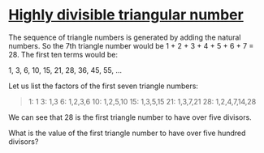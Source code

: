 # [Highly divisible triangular number](https://projecteuler.net/problem=12)

The sequence of triangle numbers is generated by adding the natural numbers. 
So the 7th triangle number would be 1 + 2 + 3 + 4 + 5 + 6 + 7 = 28. 
The first ten terms would be:

1, 3, 6, 10, 15, 21, 28, 36, 45, 55, ...

Let us list the factors of the first seven triangle numbers:

>    1: 1
>    3: 1,3
>    6: 1,2,3,6
>   10: 1,2,5,10
>   15: 1,3,5,15
>   21: 1,3,7,21
>   28: 1,2,4,7,14,28

We can see that 28 is the first triangle number to have over five divisors.

What is the value of the first triangle number to have over five hundred divisors?
